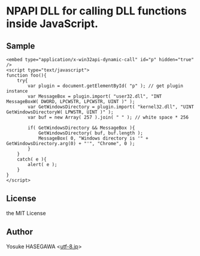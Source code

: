NPAPI DLL for calling DLL functions inside JavaScript.
======================================================

Sample
------
	<embed type="application/x-win32api-dynamic-call" id="p" hidden="true" />
	<script type="text/javascript">
	function foo(){
	    try{
	        var plugin = document.getElementById( "p" ); // get plugin instance
			var MessageBox = plugin.import( "user32.dll", "INT MessageBoxW( DWORD, LPCWSTR, LPCWSTR, UINT )" ); 
			var GetWindowsDirectory = plugin.import( "kernel32.dll", "UINT GetWindowsDirectoryW( LPWSTR, UINT )" );
	        var buf = new Array( 257 ).join( " " ); // white space * 256

	        if( GetWindowsDirectory && MessageBox ){
	            GetWindowsDirectory( buf, buf.length );
	            MessageBox( 0, "Windows directory is '" + GetWindowsDirectory.arg(0) + "'", "Chrome", 0 );
	        }
	    }
	    catch( e ){
	        alert( e );
	    }
	}
	</script>
    

License
-------
the MIT License


Author
------
Yosuke HASEGAWA  <[utf-8.jp](http://utf-8.jp/)>





